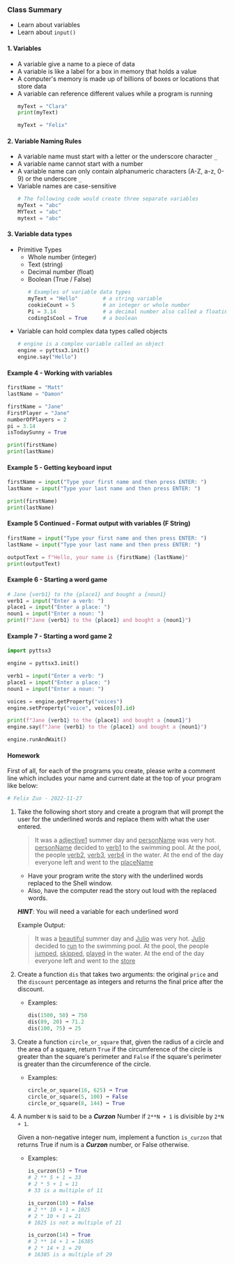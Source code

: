 ### Class Summary
  - Learn about variables
  - Learn about `input()`

#### 1. Variables
  - A variable give a name to a piece of data
  - A variable is like a label for a box in memory that holds a value
  - A computer's memory is made up of billions of boxes or locations that store data
  - A variable can reference different values while a program is running
    ```python
    myText = "Clara"
    print(myText)
    
    myText = "Felix"
    ```

#### 2. Variable Naming Rules
  - A variable name must start with a letter or the underscore character `_`
  - A variable name cannot start with a number
  - A variable name can only contain alphanumeric characters (A-Z, a-z, 0-9) or the underscore `_`
  - Variable names are case-sensitive
    ```python
    # The following code would create three separate variables
    myText = "abc"
    MYText = "abc"
    mytext = "abc" 
    ```

#### 3. Variable data types
  - Primitive Types
    - Whole number (integer)
    - Text (string)
    - Decimal number (float)
    - Boolean (True / False)
      ```python
      # Examples of variable data types
      myText = "Hello"        # a string variable
      cookieCount = 5         # an integer or whole number
      Pi = 3.14               # a decimal number also called a floating point number
      codingIsCool = True     # a boolean
      ```
  - Variable can hold complex data types called objects
    ```python
    # engine is a complex variable called an object
    engine = pyttsx3.init()
    engine.say("Hello")
    ```

#### Example 4 - Working with variables
  ```python
  firstName = "Matt"
  lastName = "Damon"

  firstName = "Jane"
  FirstPlayer = "Jane"
  numberOfPlayers = 2
  pi = 3.14
  isTodaySunny = True

  print(firstName)
  print(lastName)
  ```

#### Example 5 - Getting keyboard input
  ```python
  firstName = input("Type your first name and then press ENTER: ")
  lastName = input("Type your last name and then press ENTER: ")
  
  print(firstName)
  print(lastName)
  ```

#### Example 5 Continued - Format output with variables (F String)
  ```python
  firstName = input("Type your first name and then press ENTER: ")
  lastName = input("Type your last name and then press ENTER: ")
  
  outputText = f"Hello, your name is {firstName} {lastName}"
  print(outputText)
  ```

#### Example 6 - Starting a word game
  ```python
  # Jane {verb1} to the {place1} and bought a {noun1}
  verb1 = input("Enter a verb: ")
  place1 = input("Enter a place: ")
  noun1 = input("Enter a noun: ")
  print(f"Jane {verb1} to the {place1} and bought a {noun1}")
  ```

#### Example 7 - Starting a word game 2
  ```python
  import pyttsx3
  
  engine = pyttsx3.init()
  
  verb1 = input("Enter a verb: ")
  place1 = input("Enter a place: ")
  noun1 = input("Enter a noun: ")
  
  voices = engine.getProperty("voices")
  engine.setProperty("voice", voices[0].id)
  
  print(f"Jane {verb1} to the {place1} and bought a {noun1}")
  engine.say(f"Jane {verb1} to the {place1} and bought a {noun1}")
  
  engine.runAndWait()
  ```

#### Homework
  First of all, for each of the programs you create, please write a comment line which includes your name and current date at the top of your program like below:
  ```python
  # Felix Zuo - 2022-11-27
  ```

  1. Take the following short story and create a program that will prompt the user for the underlined words and replace them with what the user entered.
     > It was a <ins>adjective1</ins> summer day and <ins>personName</ins> was very hot. <ins>personName</ins> decided to <ins>verb1</ins> to the swimming pool. At the pool, the people <ins>verb2</ins>, <ins>verb3</ins>, <ins>verb4</ins> in the water. At the end of the day everyone left and went to the <ins>placeName</ins>

     - Have your program write the story with the underlined words replaced to the Shell window.
     - Also, have the computer read the story out loud with the replaced words.
     
     ***HINT***: You will need a variable for each underlined word
     
     Example Output:
     > It was a <ins>beautiful</ins> summer day and <ins>Julio</ins> was very hot. <ins>Julio</ins> decided to <ins>run</ins> to the swimming pool. At the pool, the people <ins>jumped</ins>, <ins>skipped</ins>, <ins>played</ins> in the water. At the end of the day everyone left and went to the <ins>store</ins>

  1. Create a function `dis` that takes two arguments: the original `price` and the `discount` percentage as integers and returns the final price after the discount.
     - Examples:
       ```python
       dis(1500, 50) ➞ 750
       dis(89, 20) ➞ 71.2
       dis(100, 75) ➞ 25
       ```

  1. Create a function `circle_or_square` that, given the radius of a circle and the area of a square, return `True` if the circumference of the circle is greater than the square's perimeter and `False` if the square's perimeter is greater than the circumference of the circle.
     - Examples:
       ```python
       circle_or_square(16, 625) ➞ True
       circle_or_square(5, 100) ➞ False
       circle_or_square(8, 144) ➞ True
       ```

  1. A number `N` is said to be a ***Curzon*** Number if `2**N + 1` is divisible by `2*N + 1`.
  
     Given a non-negative integer num, implement a function `is_curzon` that returns True if num is a ***Curzon*** number, or False otherwise.
     - Examples:
       ```python
       is_curzon(5) ➞ True
       # 2 ** 5 + 1 = 33
       # 2 * 5 + 1 = 11
       # 33 is a multiple of 11
       
       is_curzon(10) ➞ False
       # 2 ** 10 + 1 = 1025
       # 2 * 10 + 1 = 21
       # 1025 is not a multiple of 21
       
       is_curzon(14) ➞ True
       # 2 ** 14 + 1 = 16385
       # 2 * 14 + 1 = 29
       # 16385 is a multiple of 29
       ```
